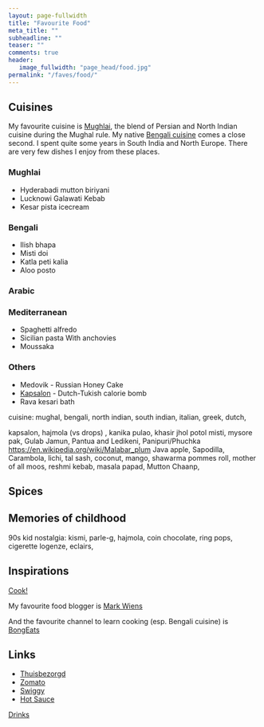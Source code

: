 ```yaml
---
layout: page-fullwidth
title: "Favourite Food"
meta_title: ""
subheadline: ""
teaser: ""
comments: true
header:
   image_fullwidth: "page_head/food.jpg"
permalink: "/faves/food/"
---
```


## Cuisines

My favourite cuisine is [Mughlai](https://en.wikipedia.org/wiki/Mughlai_cuisine), the blend of Persian and North Indian cuisine during the Mughal rule. My native [Bengali cuisine](https://en.wikipedia.org/wiki/Bengali_cuisine) comes a close second. I spent quite some years in South India and North Europe. There are very few dishes I enjoy from these places.

### Mughlai

* Hyderabadi mutton biriyani
* Lucknowi Galawati Kebab
* Kesar pista icecream

### Bengali

* Ilish bhapa
* Misti doi
* Katla peti kalia
* Aloo posto

### Arabic

### Mediterranean

* Spaghetti alfredo
* Sicilian pasta With anchovies
* Moussaka

### Others

* Medovik - Russian Honey Cake
* [Kapsalon](https://dutchreview.com/culture/food/the-kapsalon-a-simple-dish-with-a-multicultural-twist/) - Dutch-Tukish calorie bomb
* Rava kesari bath

cuisine: mughal, bengali, north indian, south indian, italian, greek, dutch,

kapsalon, hajmola (vs drops)
, kanika pulao, khasir jhol
potol misti, mysore pak, Gulab Jamun, Pantua and Ledikeni, Panipuri/Phuchka
https://en.wikipedia.org/wiki/Malabar_plum
Java apple, Sapodilla, Carambola, lichi, tal sash, coconut, mango,
shawarma pommes roll, mother of all moos, reshmi kebab,
masala papad, Mutton Chaanp,

## Spices


## Memories of childhood

90s kid nostalgia: kismi, parle-g, hajmola, coin chocolate, ring pops, cigerette logenze, eclairs,

## Inspirations

[Cook!](https://www.scientificamerican.com/article/food-for-thought-was-cooking-a-pivotal-step-in-human-evolution/)

My favourite food blogger is [Mark Wiens](https://www.youtube.com/c/MarkWiens)

And the favourite channel to learn cooking (esp. Bengali cuisine) is [BongEats](https://www.bongeats.com/)

## Links

* [Thuisbezorgd](https://www.thuisbezorgd.nl/en)
* [Zomato](https://www.zomato.com/kolkata)
* [Swiggy](https://www.swiggy.com/)
* [Hot Sauce](https://www.heatsupply.nl/en/product-categorie/merchandise-en/)

[Drinks](/faves/drinks/)